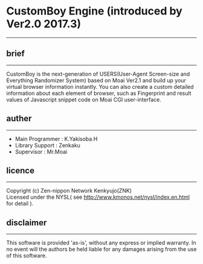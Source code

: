 # CustomBoy Engine (introduced by Ver2.0 2017.3)
-----------------------------------

## brief
-----------------------------------
  CustomBoy is the next-generation of USERS(User-Agent Screen-size and Everything Randomizer System)
  based on Moai Ver2.1 and build up your virtual browser information instantly.
  You can also create a custom detailed information about each element of browser,
  such as Fingerprint and result values of Javascript snippet code on Moai CGI user-interface.

## auther
-----------------------------------
 *  Main Programmer : K.Yakisoba.H
 *  Library Support : Zenkaku
 *  Supervisor      : Mr.Moai

## licence
-----------------------------------
  Copyright (c) Zen-nippon Network Kenkyujo(ZNK)<br>
  Licensed under the NYSL( see http://www.kmonos.net/nysl/index.en.html for detail ).

## disclaimer
-----------------------------------
  This software is provided 'as-is', without any express or implied warranty.
  In no event will the authors be held liable for any damages arising
  from the use of this software.
